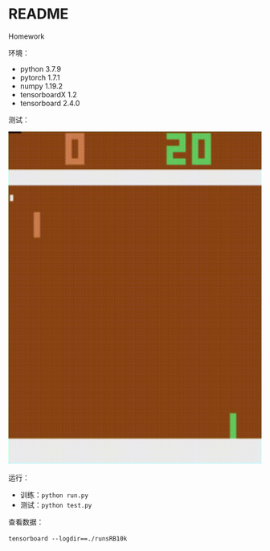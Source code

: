# README

Homework

环境：
- python 3.7.9
- pytorch 1.7.1
- numpy 1.19.2
- tensorboardX 1.2
- tensorboard 2.4.0

测试：

![测试](./asserts/测试.gif)

运行：

- 训练：`python run.py`
- 测试：`python test.py`

查看数据：

`tensorboard --logdir==./runsRB10k`